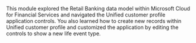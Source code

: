 This module explored the Retail Banking data model within Microsoft Cloud for Financial Services and navigated the Unified customer profile application controls. You also learned how to create new records within Unified customer profile and customized the application by editing the controls to show a new life event type.
